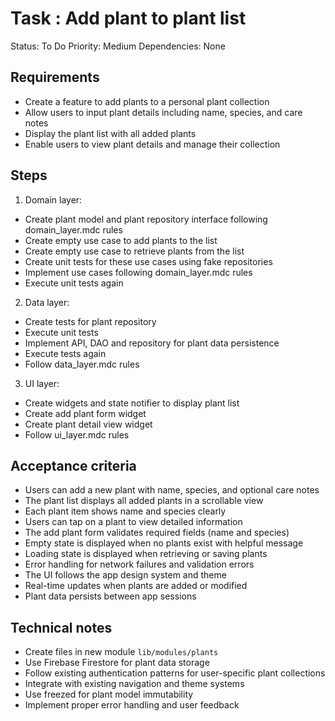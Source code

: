 # Task : Add plant to plant list

Status: To Do
Priority: Medium
Dependencies: None

## Requirements
- Create a feature to add plants to a personal plant collection
- Allow users to input plant details including name, species, and care notes
- Display the plant list with all added plants
- Enable users to view plant details and manage their collection

## Steps
1. Domain layer:
- Create plant model and plant repository interface following domain_layer.mdc rules
- Create empty use case to add plants to the list
- Create empty use case to retrieve plants from the list
- Create unit tests for these use cases using fake repositories
- Implement use cases following domain_layer.mdc rules
- Execute unit tests again

2. Data layer:
- Create tests for plant repository
- Execute unit tests
- Implement API, DAO and repository for plant data persistence
- Execute tests again
- Follow data_layer.mdc rules

3. UI layer:
- Create widgets and state notifier to display plant list
- Create add plant form widget
- Create plant detail view widget
- Follow ui_layer.mdc rules

## Acceptance criteria
- Users can add a new plant with name, species, and optional care notes
- The plant list displays all added plants in a scrollable view
- Each plant item shows name and species clearly
- Users can tap on a plant to view detailed information
- The add plant form validates required fields (name and species)
- Empty state is displayed when no plants exist with helpful message
- Loading state is displayed when retrieving or saving plants
- Error handling for network failures and validation errors
- The UI follows the app design system and theme
- Real-time updates when plants are added or modified
- Plant data persists between app sessions

## Technical notes
- Create files in new module `lib/modules/plants`
- Use Firebase Firestore for plant data storage
- Follow existing authentication patterns for user-specific plant collections
- Integrate with existing navigation and theme systems
- Use freezed for plant model immutability
- Implement proper error handling and user feedback
